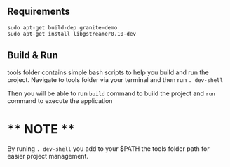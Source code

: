
Requirements
------------

```
sudo apt-get build-dep granite-demo
sudo apt-get install libgstreamer0.10-dev
```

Build & Run
-----------
tools folder contains simple bash scripts to help you build and run
the project. Navigate to tools folder via your terminal and then run
`. dev-shell`

Then you will be able to run `build` command to build the project
and `run` command to execute the application


** NOTE **
==========
By runing `. dev-shell` you add to your $PATH the tools folder path
for easier project management.

